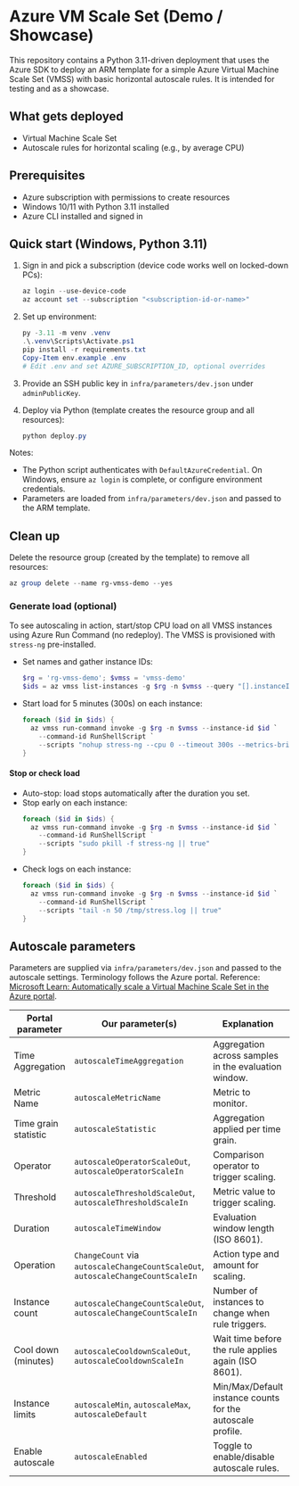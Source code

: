 # Azure VM Scale Set (Demo / Showcase)

This repository contains a Python 3.11-driven deployment that uses the Azure SDK to deploy an ARM template for a simple Azure Virtual Machine Scale Set (VMSS) with basic horizontal autoscale rules. It is intended for testing and as a showcase.

## What gets deployed
- Virtual Machine Scale Set
- Autoscale rules for horizontal scaling (e.g., by average CPU)

## Prerequisites
- Azure subscription with permissions to create resources
- Windows 10/11 with Python 3.11 installed
- Azure CLI installed and signed in

## Quick start (Windows, Python 3.11)

1. Sign in and pick a subscription (device code works well on locked-down PCs):
   ```powershell
   az login --use-device-code
   az account set --subscription "<subscription-id-or-name>"
   ```

2. Set up environment:
   ```powershell
   py -3.11 -m venv .venv
   .\.venv\Scripts\Activate.ps1
   pip install -r requirements.txt
   Copy-Item env.example .env
   # Edit .env and set AZURE_SUBSCRIPTION_ID, optional overrides
   ```

3. Provide an SSH public key in `infra/parameters/dev.json` under `adminPublicKey`.

4. Deploy via Python (template creates the resource group and all resources):
   ```powershell
   python deploy.py
   ```

Notes:
- The Python script authenticates with `DefaultAzureCredential`. On Windows, ensure `az login` is complete, or configure environment credentials.
- Parameters are loaded from `infra/parameters/dev.json` and passed to the ARM template.

## Clean up
Delete the resource group (created by the template) to remove all resources:
```powershell
az group delete --name rg-vmss-demo --yes
```

### Generate load (optional)
To see autoscaling in action, start/stop CPU load on all VMSS instances using Azure Run Command (no redeploy). The VMSS is provisioned with `stress-ng` pre-installed.

- Set names and gather instance IDs:
  ```powershell
  $rg = 'rg-vmss-demo'; $vmss = 'vmss-demo'
  $ids = az vmss list-instances -g $rg -n $vmss --query "[].instanceId" -o tsv
  ```

- Start load for 5 minutes (300s) on each instance:
  ```powershell
  foreach ($id in $ids) {
    az vmss run-command invoke -g $rg -n $vmss --instance-id $id `
      --command-id RunShellScript `
      --scripts "nohup stress-ng --cpu 0 --timeout 300s --metrics-brief >/tmp/stress.log 2>&1 &"
  }
  ```

#### Stop or check load
- Auto-stop: load stops automatically after the duration you set.
- Stop early on each instance:
  ```powershell
  foreach ($id in $ids) {
    az vmss run-command invoke -g $rg -n $vmss --instance-id $id `
      --command-id RunShellScript `
      --scripts "sudo pkill -f stress-ng || true"
  }
  ```
- Check logs on each instance:
  ```powershell
  foreach ($id in $ids) {
    az vmss run-command invoke -g $rg -n $vmss --instance-id $id `
      --command-id RunShellScript `
      --scripts "tail -n 50 /tmp/stress.log || true"
  }
  ```

## Autoscale parameters
Parameters are supplied via `infra/parameters/dev.json` and passed to the autoscale settings. Terminology follows the Azure portal. Reference: [Microsoft Learn: Automatically scale a Virtual Machine Scale Set in the Azure portal](https://learn.microsoft.com/en-us/azure/virtual-machine-scale-sets/virtual-machine-scale-sets-autoscale-portal).

| Portal parameter | Our parameter(s) | Explanation | Example |
| --- | --- | --- | --- |
| Time Aggregation | `autoscaleTimeAggregation` | Aggregation across samples in the evaluation window. | `Average` |
| Metric Name | `autoscaleMetricName` | Metric to monitor. | `Percentage CPU` |
| Time grain statistic | `autoscaleStatistic` | Aggregation applied per time grain. | `Average` |
| Operator | `autoscaleOperatorScaleOut`, `autoscaleOperatorScaleIn` | Comparison operator to trigger scaling. | `GreaterThan` / `LessThan` |
| Threshold | `autoscaleThresholdScaleOut`, `autoscaleThresholdScaleIn` | Metric value to trigger scaling. | `70` / `30` |
| Duration | `autoscaleTimeWindow` | Evaluation window length (ISO 8601). | `PT10M` (10 minutes) |
| Operation | `ChangeCount` via `autoscaleChangeCountScaleOut`, `autoscaleChangeCountScaleIn` | Action type and amount for scaling. | Increase count by `1` |
| Instance count | `autoscaleChangeCountScaleOut`, `autoscaleChangeCountScaleIn` | Number of instances to change when rule triggers. | `1` |
| Cool down (minutes) | `autoscaleCooldownScaleOut`, `autoscaleCooldownScaleIn` | Wait time before the rule applies again (ISO 8601). | `PT5M` |
| Instance limits | `autoscaleMin`, `autoscaleMax`, `autoscaleDefault` | Min/Max/Default instance counts for the autoscale profile. | `1` / `3` / `1` |
| Enable autoscale | `autoscaleEnabled` | Toggle to enable/disable autoscale rules. | `true` |

